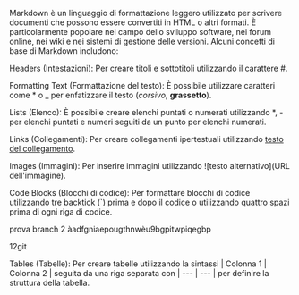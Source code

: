 Markdown è un linguaggio di formattazione leggero utilizzato per scrivere documenti che possono essere convertiti in HTML o altri formati. È particolarmente popolare nel campo dello sviluppo software, nei forum online, nei wiki e nei sistemi di gestione delle versioni. Alcuni concetti di base di Markdown includono:

Headers (Intestazioni): Per creare titoli e sottotitoli utilizzando il carattere #.

Formatting Text (Formattazione del testo): È possibile utilizzare caratteri come * o _ per enfatizzare il testo (*corsivo*, **grassetto**).

Lists (Elenco): È possibile creare elenchi puntati o numerati utilizzando *, - per elenchi puntati e numeri seguiti da un punto per elenchi numerati.

Links (Collegamenti): Per creare collegamenti ipertestuali utilizzando [testo del collegamento](URL).

Images (Immagini): Per inserire immagini utilizzando ![testo alternativo](URL dell'immagine).

Code Blocks (Blocchi di codice): Per formattare blocchi di codice utilizzando tre backtick (`) prima e dopo il codice o utilizzando quattro spazi prima di ogni riga di codice.
 
 prova branch 2
àadfgniaepougthnwèu9bgpitwpiqegbp


12git

Tables (Tabelle): Per creare tabelle utilizzando la sintassi | Colonna 1 | Colonna 2 | seguita da una riga separata con | --- | --- | per definire la struttura della tabella.